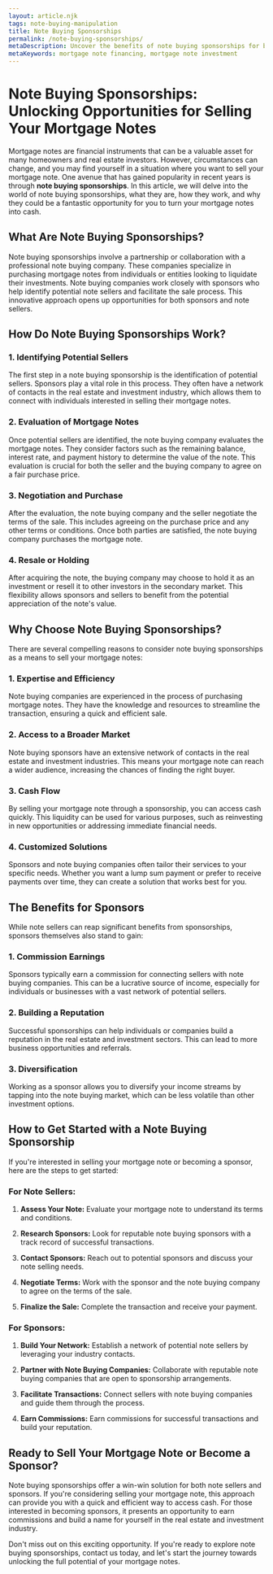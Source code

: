 ```yaml
---
layout: article.njk
tags: note-buying-manipulation
title: Note Buying Sponsorships
permalink: /note-buying-sponsorships/
metaDescription: Uncover the benefits of note buying sponsorships for both note sellers and sponsors. Streamline the selling process, access a wider buyer pool, and earn valuable commissions.
metaKeywords: mortgage note financing, mortgage note investment
---
```


# Note Buying Sponsorships: Unlocking Opportunities for Selling Your Mortgage Notes

Mortgage notes are financial instruments that can be a valuable asset for many homeowners and real estate investors. However, circumstances can change, and you may find yourself in a situation where you want to sell your mortgage note. One avenue that has gained popularity in recent years is through **note buying sponsorships**. In this article, we will delve into the world of note buying sponsorships, what they are, how they work, and why they could be a fantastic opportunity for you to turn your mortgage notes into cash.

## What Are Note Buying Sponsorships?

Note buying sponsorships involve a partnership or collaboration with a professional note buying company. These companies specialize in purchasing mortgage notes from individuals or entities looking to liquidate their investments. Note buying companies work closely with sponsors who help identify potential note sellers and facilitate the sale process. This innovative approach opens up opportunities for both sponsors and note sellers.

## How Do Note Buying Sponsorships Work?

### 1. Identifying Potential Sellers

The first step in a note buying sponsorship is the identification of potential sellers. Sponsors play a vital role in this process. They often have a network of contacts in the real estate and investment industry, which allows them to connect with individuals interested in selling their mortgage notes.

### 2. Evaluation of Mortgage Notes

Once potential sellers are identified, the note buying company evaluates the mortgage notes. They consider factors such as the remaining balance, interest rate, and payment history to determine the value of the note. This evaluation is crucial for both the seller and the buying company to agree on a fair purchase price.

### 3. Negotiation and Purchase

After the evaluation, the note buying company and the seller negotiate the terms of the sale. This includes agreeing on the purchase price and any other terms or conditions. Once both parties are satisfied, the note buying company purchases the mortgage note.

### 4. Resale or Holding

After acquiring the note, the buying company may choose to hold it as an investment or resell it to other investors in the secondary market. This flexibility allows sponsors and sellers to benefit from the potential appreciation of the note's value.

## Why Choose Note Buying Sponsorships?

There are several compelling reasons to consider note buying sponsorships as a means to sell your mortgage notes:

### 1. Expertise and Efficiency

Note buying companies are experienced in the process of purchasing mortgage notes. They have the knowledge and resources to streamline the transaction, ensuring a quick and efficient sale.

### 2. Access to a Broader Market

Note buying sponsors have an extensive network of contacts in the real estate and investment industries. This means your mortgage note can reach a wider audience, increasing the chances of finding the right buyer.

### 3. Cash Flow

By selling your mortgage note through a sponsorship, you can access cash quickly. This liquidity can be used for various purposes, such as reinvesting in new opportunities or addressing immediate financial needs.

### 4. Customized Solutions

Sponsors and note buying companies often tailor their services to your specific needs. Whether you want a lump sum payment or prefer to receive payments over time, they can create a solution that works best for you.

## The Benefits for Sponsors

While note sellers can reap significant benefits from sponsorships, sponsors themselves also stand to gain:

### 1. Commission Earnings

Sponsors typically earn a commission for connecting sellers with note buying companies. This can be a lucrative source of income, especially for individuals or businesses with a vast network of potential sellers.

### 2. Building a Reputation

Successful sponsorships can help individuals or companies build a reputation in the real estate and investment sectors. This can lead to more business opportunities and referrals.

### 3. Diversification

Working as a sponsor allows you to diversify your income streams by tapping into the note buying market, which can be less volatile than other investment options.

## How to Get Started with a Note Buying Sponsorship

If you're interested in selling your mortgage note or becoming a sponsor, here are the steps to get started:

### For Note Sellers:

1. **Assess Your Note:** Evaluate your mortgage note to understand its terms and conditions.

2. **Research Sponsors:** Look for reputable note buying sponsors with a track record of successful transactions.

3. **Contact Sponsors:** Reach out to potential sponsors and discuss your note selling needs.

4. **Negotiate Terms:** Work with the sponsor and the note buying company to agree on the terms of the sale.

5. **Finalize the Sale:** Complete the transaction and receive your payment.

### For Sponsors:

1. **Build Your Network:** Establish a network of potential note sellers by leveraging your industry contacts.

2. **Partner with Note Buying Companies:** Collaborate with reputable note buying companies that are open to sponsorship arrangements.

3. **Facilitate Transactions:** Connect sellers with note buying companies and guide them through the process.

4. **Earn Commissions:** Earn commissions for successful transactions and build your reputation.

## Ready to Sell Your Mortgage Note or Become a Sponsor?

Note buying sponsorships offer a win-win solution for both note sellers and sponsors. If you're considering selling your mortgage note, this approach can provide you with a quick and efficient way to access cash. For those interested in becoming sponsors, it presents an opportunity to earn commissions and build a name for yourself in the real estate and investment industry.

Don't miss out on this exciting opportunity. If you're ready to explore note buying sponsorships, contact us today, and let's start the journey towards unlocking the full potential of your mortgage notes.
